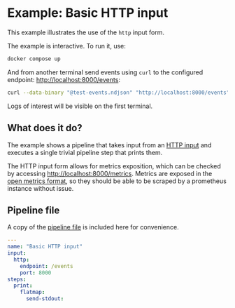 # Example: Basic HTTP input

This example illustrates the use of the `http` input form.

The example is interactive. To run it, use:

```bash
docker compose up
```

And from another terminal send events using `curl` to the configured
endpoint: <http://localhost:8000/events>:

```bash
curl --data-binary "@test-events.ndjson" "http://localhost:8000/events"
```

Logs of interest will be visible on the first terminal.

## What does it do?

The example shows a pipeline that takes input from an [HTTP
input](/../../#input-forms) and executes a single trivial pipeline step
that prints them.

The HTTP input form allows for metrics exposition, which can be
checked by accessing <http://localhost:8000/metrics>. Metrics are
exposed in the [open metrics
format](https://github.com/OpenObservability/OpenMetrics), so they
should be able to be scraped by a prometheus instance without issue.

## Pipeline file

A copy of the [pipeline file](pipeline.yaml) is included here for
convenience.

```yaml
---
name: "Basic HTTP input"
input:
  http:
    endpoint: /events
    port: 8000
steps:
  print:
    flatmap:
      send-stdout:

```
